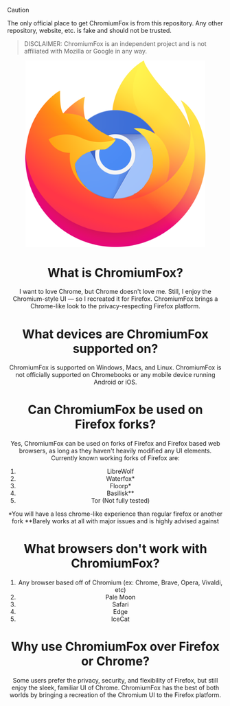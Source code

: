 > [!CAUTION]
> The only official place to get ChromiumFox is from this repository. Any other repository, website, etc. is fake and should not be trusted.

> DISCLAIMER:
> ChromiumFox is an independent project and is not affiliated with Mozilla or Google in any way.

<p align="center">
    <img src="https://raw.githubusercontent.com/IOnlyTakeWins/ChromiumFox/refs/heads/main/ChromiumFox-logo.png" width="420">
</p>

<div align="center">


# What is ChromiumFox?
I want to love Chrome, but Chrome doesn't love me. Still, I enjoy the Chromium-style UI — so I recreated it for Firefox. ChromiumFox brings a Chrome-like look to the privacy-respecting Firefox platform.

# What devices are ChromiumFox supported on?
ChromiumFox is supported on Windows, Macs, and Linux. ChromiumFox is not officially supported on Chromebooks or any mobile device running Android or iOS.

# Can ChromiumFox be used on Firefox forks?
Yes, ChromiumFox can be used on forks of Firefox and Firefox based web browsers, as long as they haven't heavily modified any UI elements.
Currently known working forks of Firefox are:
1. LibreWolf
2. Waterfox*
3. Floorp*
4. Basilisk**
5. Tor (Not fully tested)

   
*You will have a less chrome-like experience than regular firefox or another fork
**Barely works at all with major issues and is highly advised against

# What browsers don't work with ChromiumFox?
1. Any browser based off of Chromium (ex: Chrome, Brave, Opera, Vivaldi, etc)
2. Pale Moon
3. Safari
4. Edge
5. IceCat


# Why use ChromiumFox over Firefox or Chrome?
Some users prefer the privacy, security, and flexibility of Firefox, but still enjoy the sleek, familiar UI of Chrome. ChromiumFox has the best of both worlds by bringing a recreation of the Chromium UI to the Firefox platform.
